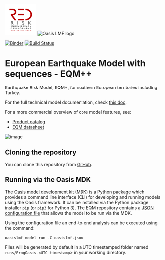 <img src="./docs/img/RED_logo_transparent.png" alt="RED logo" height="100"/>
<img src="https://oasislmf.org/packages/oasis_theme_package/themes/oasis_theme/assets/src/oasis-lmf-colour.png" alt="Oasis LMF logo" height="100"/> 

[![Binder](https://mybinder.org/badge.svg)](https://mybinder.org/v2/gh/OasisLMF/OasisPiWind/master) [![Build Status](https://ci.oasislmfdev.org/buildStatus/icon?job=oasis_PiWind/master)](https://ci.oasislmfdev.org/view/Oasis/job/oasis_PiWind/job/master/)

# European Earthquake Model with sequences - EQM++
Earthquake Risk Model, EQM+, for southern European territories including Turkey.

For the full technical model documentation, check [this doc](TODO-@NEVENA-INSERT-LINK).

For a more commercial overview of core model features, see:
- [Product catalog](https://cloud.redrisk.com/nextcloud/index.php/s/Xy3BJePPpbrbZzm)
- [EQM datasheet](TODO-@OMER)

![image](TODO)


## Cloning the repository

You can clone this repository from <a href="https://github.com/OasisLMF/---" target="_blank">GitHub</a>. 

## Running via the Oasis MDK

The <a href="https://pypi.org/project/oasislmf/" target="_blank">Oasis model development kit (MDK)</a> is a Python package which provides a command line interface (CLI) for developing and running models using the Oasis framework. It can be installed via the Python package installer `pip` (or `pip3` for Python 3). The EQM repository contains a <a href="https://github.com/OdabasiOmer/ored-eqmp/blob/main/oasislmf.json" target="_blank">JSON configuration file</a> that allows the model to be run via the MDK.

Using the configuration file an end-to-end analysis can be executed using the command:

	oasislmf model run -C oasislmf.json

Files will be generated by default in a UTC timestamped folder named `runs/ProgOasis-<UTC timestamp`> in your working directory.

